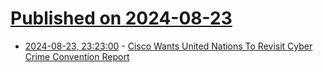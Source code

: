 # [Published on 2024-08-23](index.md)

* [2024-08-23, 23:23:00](https://soylentnews.org/article.pl?sid=24/08/23/0255248&from=rss) - [Cisco Wants United Nations To Revisit Cyber Crime Convention Report](https://soylentnews.org/article.pl?sid=24/08/23/0255248&from=rss)
